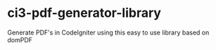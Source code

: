 # ci3-pdf-generator-library
Generate PDF's in CodeIgniter using this easy to use library based on domPDF
